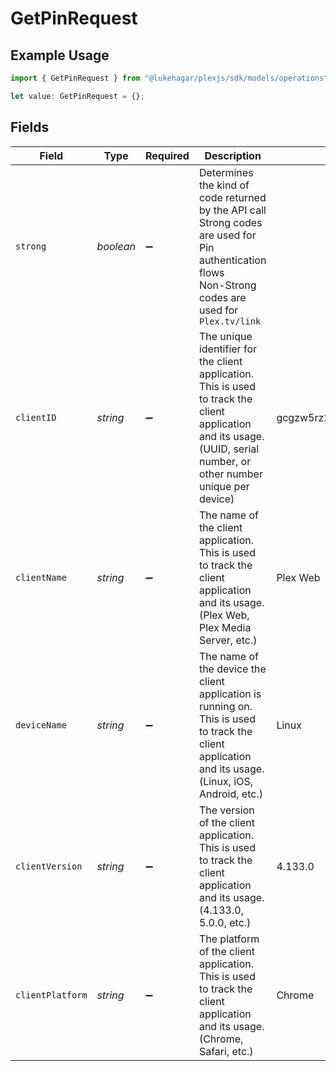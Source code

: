 # GetPinRequest

## Example Usage

```typescript
import { GetPinRequest } from "@lukehagar/plexjs/sdk/models/operations";

let value: GetPinRequest = {};
```

## Fields

| Field                                                                                                                                                                  | Type                                                                                                                                                                   | Required                                                                                                                                                               | Description                                                                                                                                                            | Example                                                                                                                                                                |
| ---------------------------------------------------------------------------------------------------------------------------------------------------------------------- | ---------------------------------------------------------------------------------------------------------------------------------------------------------------------- | ---------------------------------------------------------------------------------------------------------------------------------------------------------------------- | ---------------------------------------------------------------------------------------------------------------------------------------------------------------------- | ---------------------------------------------------------------------------------------------------------------------------------------------------------------------- |
| `strong`                                                                                                                                                               | *boolean*                                                                                                                                                              | :heavy_minus_sign:                                                                                                                                                     | Determines the kind of code returned by the API call<br/>Strong codes are used for Pin authentication flows<br/>Non-Strong codes are used for `Plex.tv/link`<br/>      |                                                                                                                                                                        |
| `clientID`                                                                                                                                                             | *string*                                                                                                                                                               | :heavy_minus_sign:                                                                                                                                                     | The unique identifier for the client application. This is used to track the client application and its usage. (UUID, serial number, or other number unique per device) | gcgzw5rz2xovp84b4vha3a40                                                                                                                                               |
| `clientName`                                                                                                                                                           | *string*                                                                                                                                                               | :heavy_minus_sign:                                                                                                                                                     | The name of the client application. This is used to track the client application and its usage. (Plex Web, Plex Media Server, etc.)                                    | Plex Web                                                                                                                                                               |
| `deviceName`                                                                                                                                                           | *string*                                                                                                                                                               | :heavy_minus_sign:                                                                                                                                                     | The name of the device the client application is running on. This is used to track the client application and its usage. (Linux, iOS, Android, etc.)                   | Linux                                                                                                                                                                  |
| `clientVersion`                                                                                                                                                        | *string*                                                                                                                                                               | :heavy_minus_sign:                                                                                                                                                     | The version of the client application. This is used to track the client application and its usage. (4.133.0, 5.0.0, etc.)                                              | 4.133.0                                                                                                                                                                |
| `clientPlatform`                                                                                                                                                       | *string*                                                                                                                                                               | :heavy_minus_sign:                                                                                                                                                     | The platform of the client application. This is used to track the client application and its usage. (Chrome, Safari, etc.)                                             | Chrome                                                                                                                                                                 |